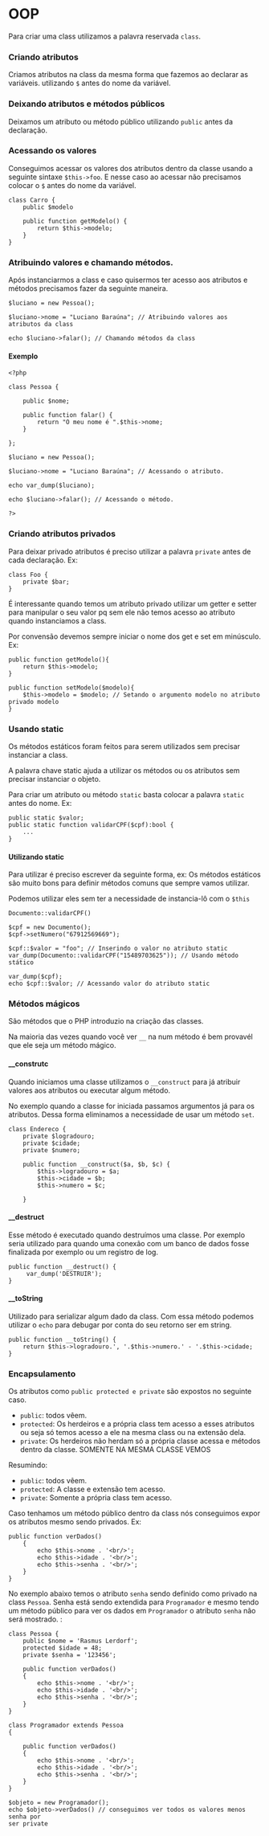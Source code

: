 # OOP

Para criar uma class utilizamos a palavra reservada `class`.

### Criando atributos
Criamos atributos na class da mesma forma que fazemos ao declarar as variáveis. utilizando `$` antes do nome da variável.

### Deixando atributos e métodos públicos
Deixamos um atributo ou método público utilizando `public` antes da declaração.

### Acessando os valores
Conseguimos acessar os valores dos atributos dentro da classe usando a seguinte sintaxe `$this->foo`. E nesse caso ao acessar não precisamos colocar o `$` antes do nome da variável.

```
class Carro {
    public $modelo

    public function getModelo() {
        return $this->modelo;
    }
}

```

### Atribuindo valores e chamando métodos.
Após instanciarmos a class e caso quisermos ter acesso aos atributos e métodos precisamos fazer da seguinte maneira.

```
$luciano = new Pessoa();

$luciano->nome = "Luciano Baraúna"; // Atribuindo valores aos atributos da class

echo $luciano->falar(); // Chamando métodos da class
```

#### Exemplo

```
<?php

class Pessoa {
    
    public $nome;

    public function falar() {
        return "O meu nome é ".$this->nome;
    }

};

$luciano = new Pessoa();

$luciano->nome = "Luciano Baraúna"; // Acessando o atributo.

echo var_dump($luciano);

echo $luciano->falar(); // Acessando o método.

?>

```

### Criando atributos privados
Para deixar privado atributos é preciso utilizar a palavra `private` antes de cada declaração. Ex:

```
class Foo {
    private $bar;
}
```

É interessante quando temos um atributo privado utilizar
um getter e setter para manipular o seu valor pq sem ele não temos acesso ao atributo quando instanciamos a class.

Por convensão devemos sempre iniciar o nome dos get e set em minúsculo. Ex:

```
public function getModelo(){ 
    return $this->modelo;
}

public function setModelo($modelo){
    $this->modelo = $modelo; // Setando o argumento modelo no atributo privado modelo
}
```

### Usando static

Os métodos estáticos foram feitos para serem utilizados sem precisar instanciar a class.

A palavra chave static ajuda a utilizar os métodos ou os atributos sem precisar instanciar o objeto.

Para criar um atributo ou método `static` basta colocar a palavra `static` antes do nome. Ex:

```
public static $valor;
public static function validarCPF($cpf):bool {
    ...
}

```
#### Utilizando static

Para utilizar é preciso escrever da seguinte forma, ex:
Os métodos estáticos são muito bons para definir métodos comuns que sempre vamos
utilizar.

Podemos utilizar eles sem ter a necessidade de instancia-lô com o `$this`

```
Documento::validarCPF()
```

```
$cpf = new Documento();
$cpf->setNumero("67912569669");

$cpf::$valor = "foo"; // Inserindo o valor no atributo static
var_dump(Documento::validarCPF("15489703625")); // Usando método stático

var_dump($cpf);
echo $cpf::$valor; // Acessando valor do atributo static
```

### Métodos mágicos

São métodos que o PHP introduzio na criação das classes.

Na maioria das vezes quando você ver `__` na num método é bem provavél que ele
seja um método mágico.

#### __construtc
Quando iniciamos uma classe utilizamos o `__construct` para já atribuir valores aos atributos ou executar algum método.

No exemplo quando a classe for iniciada passamos argumentos já para os atributos. Dessa forma eliminamos a necessidade de usar um método `set`.
```
class Endereco {
    private $logradouro;
    private $cidade;
    private $numero;

    public function __construct($a, $b, $c) {
        $this->logradouro = $a;
        $this->cidade = $b;
        $this->numero = $c;
    
    }
```

#### __destruct
Esse método é executado quando destruímos uma classe. Por exemplo seria utilizado para quando uma conexão com um banco de dados fosse finalizada por exemplo ou um registro de log.
```
public function __destruct() {
     var_dump('DESTRUIR');
}
```

#### __toString
Utilizado para serializar algum dado da class. Com essa método podemos utilizar o `echo` para debugar por conta do seu retorno ser em string.
```
public function __toString() {
    return $this->logradouro.', '.$this->numero.' - '.$this->cidade;
}
```

### Encapsulamento
Os atributos como `public protected e private` são expostos no seguinte caso.

- `public`: todos vêem.
- `protected`: Os herdeiros e a própria class tem acesso a esses atributos ou seja
só temos acesso a ele na mesma class ou na extensão dela.
- `private`: Os herdeiros não herdam só a própria classe acessa e métodos dentro 
da classe. SOMENTE NA MESMA CLASSE VEMOS

Resumindo:
- `public`: todos vêem.
- `protected`: A classe e extensão tem acesso.
- `private`: Somente a própria class tem acesso.

Caso tenhamos um método público dentro da class nós conseguimos 
expor os atributos mesmo sendo privados. Ex:
```
public function verDados()
    {
        echo $this->nome . '<br/>';
        echo $this->idade . '<br/>';
        echo $this->senha . '<br/>';
    }
}
```
No exemplo abaixo temos o atributo `senha` sendo definido como privado na class 
`Pessoa`. Senha está sendo extendida para `Programador` e mesmo tendo um método
público para ver os dados em `Programador` o atributo `senha` não será mostrado. :
```
class Pessoa {
    public $nome = 'Rasmus Lerdorf'; 
    protected $idade = 48;
    private $senha = '123456'; 

    public function verDados()
    {
        echo $this->nome . '<br/>';
        echo $this->idade . '<br/>';
        echo $this->senha . '<br/>';
    }
}

class Programador extends Pessoa
{
  
    public function verDados()
    {
        echo $this->nome . '<br/>';
        echo $this->idade . '<br/>';
        echo $this->senha . '<br/>';
    }
}

$objeto = new Programador();
echo $objeto->verDados() // conseguimos ver todos os valores menos senha por 
ser private
```

